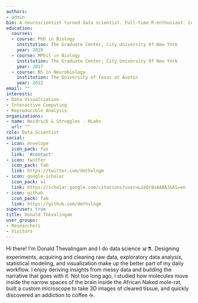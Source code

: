 ```yaml
---
authors:
- admin
bio: A neuroscientist turned data scientist. Full-time R-enthusiast. Coffee-lover
education:
  courses:
  - course: PhD in Biology
    institution: The Graduate Center, City University Of New York
    year: 2019
  - course: MPhil in Biology
    institution: The Graduate Center, City University Of New York
    year: 2017
  - course: BS in Neurobiology
    institution: The University of Texas at Austin
    year: 2012
email: ""
interests:
- Data Visualization
- Interactive Computing
- Reproducible Analysis
organizations:
- name: Heidrick & Struggles - HLabs
  url: ""
role: Data Scientist
social:
- icon: envelope
  icon_pack: fas
  link: '#contact'
- icon: twitter
  icon_pack: fab
  link: https://twitter.com/dmthvlngm
- icon: google-scholar
  icon_pack: ai
  link: https://scholar.google.com/citations?user=L1eQr8sAAAAJ&hl=en
- icon: github
  icon_pack: fab
  link: https://github.com/dmthvlngm
superuser: true
title: Donald Thevalingam
user_groups:
- Researchers
- Visitors
---
```


Hi there! I'm Donald Thevalingam and I do data science 📊⚗️. Designing experiments, acquiring and cleaning raw data, exploratory data analysis, statistical modeling, and visualization make up the better part of my daily workflow. I enjoy deriving insights from messy data and building the narrative that goes with it. Not too long ago, I studied how molecules move inside the narrow spaces of the brain inside the African Naked mole-rat, built a custom microscope to take 3D images of cleared tissue, and quickly discovered an addiction to coffee ☕.